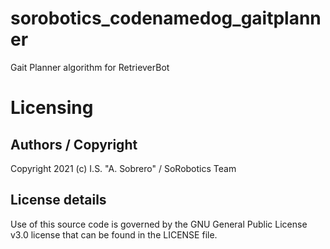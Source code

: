 # sorobotics_codenamedog_gaitplanner
Gait Planner algorithm for RetrieverBot
# Licensing
## Authors / Copyright
Copyright 2021 (c) I.S. "A. Sobrero" / SoRobotics Team
## License details
Use of this source code is governed by the GNU General Public License v3.0 license that can be found in the LICENSE file.